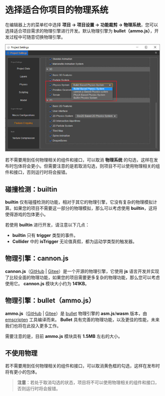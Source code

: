 # 选择适合你项目的物理系统

在编辑器上方的菜单栏中选择 **项目 -> 项目设置 -> 功能裁剪 -> 物理系统**，您可以选择适合项目需求的物理引擎进行开发。默认物理引擎为 **bullet（ammo.js）**，开发过程中可随意切换物理引擎。

![物理引擎选项](img/physics-module.jpg)

若不需要用到任何物理相关的组件和接口，可以取消 **物理系统** 的勾选，这样在发布时包体将会更小。但需要注意的是若取消勾选，则项目不可以使用物理相关的组件和接口，否则运行时将会报错。

## 碰撞检测：builtin

__builtin__ 仅有碰撞检测的功能，相对于其它的物理引擎，它没有复杂的物理模拟计算。如果您的项目不需要这一部分的物理模拟，那么可以考虑使用 __builtin__，这将使得游戏的包体更小。

若使用 __builtin__ 进行开发，请注意以下几点：

- __builtin__ 只有 __trigger__ 类型的事件。
- __Collider__ 中的 __isTrigger__ 无论值真假，都为运动学类型的触发器。

## 物理引擎：cannon.js

**cannon.js**（[GitHub](https://github.com/cocos-creator/cannon.js) | [Gitee](https://gitee.com/mirrors_cocos-creator/cannon.js)）是一个开源的物理引擎，它使用 __js__ 语言开发并实现了比较全面的物理功能，如果您的项目需要更多复杂的物理功能，那么您可以考虑使用它。 __cannon.js__ 模块大小约为 __141KB__。

## 物理引擎：bullet（ammo.js）

**ammo.js**（[GitHub](https://github.com/cocos-creator/ammo.js) | [Gitee](https://gitee.com/mirrors_cocos-creator/ammo.js)）是 [bullet](https://github.com/bulletphysics/bullet3) 物理引擎的 __asm.js__/__wasm__ 版本，由 [emscripten](https://github.com/emscripten-core/emscripten) 工具编译而来。 __Bullet__ 具有完善的物理功能，以及更佳的性能，未来我们也将在此投入更多工作。

需要注意的是，目前 __ammo.js__ 模块具有 __1.5MB__ 左右的大小。

## 不使用物理

若不需要用到任何物理相关的组件和接口，可以取消黄色框的勾选，这样在发布时将有更小的包体。

> **注意**：若处于取消勾选的状态，项目将不可以使用物理相关的组件和接口，否则运行时将会报错。

<!-- ## 扩展物理后端 -->
